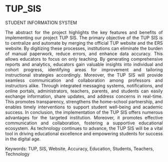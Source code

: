 # TUP_SIS
STUDENT INFORMATION SYSTEM
<p align="justify">
The abstract for the project highlights the key features and benefits of implementing our project TUP SIS. The primary objective of the TUP SIS is to centralize and automate by merging the official TUP website and the ERS website. By digitizing these processes, institutions can eliminate the burden of manual paperwork, reduce errors, and enhance data accuracy. This allows educators to focus on only teaching. By generating comprehensive reports and analytics, educators gain valuable insights into individual and cohort progress, identifying areas for improvement and tailoring instructional strategies accordingly. Moreover, the TUP SIS will provide seamless communication and collaboration among professors and instructors alike. Through integrated messaging systems, notifications, and online portals, administrators, teachers, parents, and students can easily exchange information, share updates, and address concerns in real-time. This promotes transparency, strengthens the home-school partnership, and enables timely interventions to support student well-being and academic success. In conclusion, the implementation of the TUP SIS offers numerous advantages for the targeted institution. Moreover, it promotes effective communication and collaboration, fostering a supportive educational ecosystem. As technology continues to advance, the TUP SIS will be a vital tool in driving educational excellence and empowering students for success in the digital age.</p>
<p>Keywords: TUP, SIS, Website, Accuracy, Education, Students, Teachers, Technology</p>


